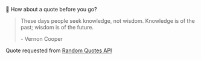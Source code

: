 📣 How about a quote before you go?

> These days people seek knowledge, not wisdom. Knowledge is of the past; wisdom is of the future.
>
> <p>- Vernon Cooper</p>

Quote requested from [Random Quotes API](https://github.com/lukePeavey/quotable)
